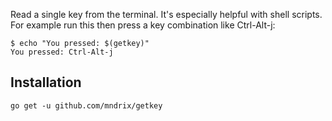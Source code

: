Read a single key from the terminal. It's especially helpful with shell scripts.
For example run this then press a key combination like Ctrl-Alt-j:

    $ echo "You pressed: $(getkey)"
    You pressed: Ctrl-Alt-j
  
## Installation

    go get -u github.com/mndrix/getkey
